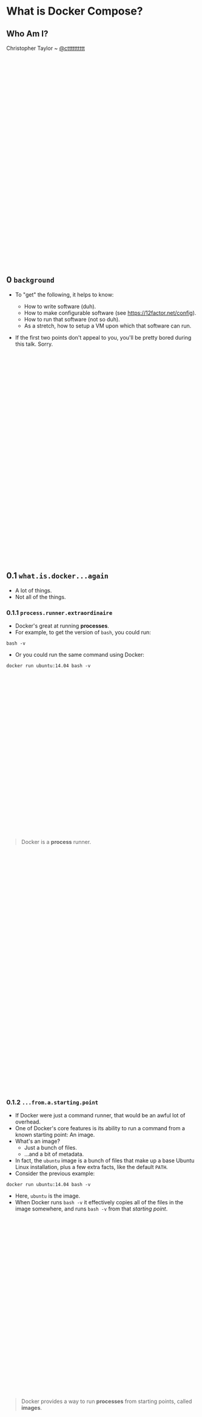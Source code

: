 # What is Docker Compose?

## Who Am I?

Christopher Taylor 
~ [@ctttttttttt](https://twitter.com/ctttttttttt)

```








































```

## 0 `background`

- To "get" the following, it helps to know:
  - How to write software (duh).
  - How to make configurable software (see https://12factor.net/config).
  - How to run that software (not so duh).
  - As a stretch, how to setup a VM upon which that software can run.

- If the first two points don't appeal to you, you'll be pretty bored during this talk.  Sorry.

```








































```
## 0.1 `what.is.docker...again`

- A lot of things.
- Not all of the things.


### 0.1.1 `process.runner.extraordinaire`

- Docker's great at running **processes**.
- For example, to get the version of `bash`, you could run:

```
bash -v
```

- Or you could run the same command using Docker:

```
docker run ubuntu:14.04 bash -v
```
```































```

> Docker is a **process** runner.

```














































```

### 0.1.2 `...from.a.starting.point`

- If Docker were just a command runner, that would be an awful lot of overhead.
- One of Docker's core features is its ability to run a command from a known starting point: An image.
- What's an image?
  - Just a bunch of files.
  - ...and a bit of metadata.
- In fact, the `ubuntu` image is a bunch of files that make up a base Ubuntu Linux installation, plus a few extra facts, like the default `PATH`.
- Consider the previous example:

```
docker run ubuntu:14.04 bash -v
```

- Here, `ubuntu` is the image.
- When Docker runs `bash -v` it effectively copies all of the files in the image somewhere, and runs `bash -v` from that _starting point_.

```


































```
> Docker provides a way to run **processes** from starting points, called **images**.


```













































```

### 0.1.3 `...with.isolation`

- Docker is, at its core, a simplified interface to a bunch of features in Linux, called [Linux Containers](https://linuxcontainers.org), or LXC.
- The part of the LXC infrastructure that we exercised just now is actually quite old and pre-dates the container movement on Linux by at least few decades:
- `chroot` - Allows you to lock a process to a sub-tree of `/`.
- Effectively set `/` for a process and its children.
- Docker employs many other features of LXC to provide isolation of the filesystem, as well as other subsystems:
  - Network sockets
  - Users
  - Groups
  - SE-Linux-style rights
  - Logging
- ...pretty much everything except for the kernel:  There's only one kernel.

```










































```

> Docker provides a way to run **processes** from starting points, called **images** in isolated zones of execution called **containers**.


```













































```

### 0.1.4 `docker.is.fast`

- Above, I mentioned that Docker sets up containers where processes run.
- Specifically, the starting point for a container is a copy of a bunch of files that make up an OS.
- _Copying a bunch of files_ is a slow operation.
- Docker employs a trick in the form of a special filesystem, a **union filesystem** to make this instantaneous.
- A `unionfs` is a bunch of filesystems, layered.

- Consider the complicated diagram below.
  - The process on the right is **bound to** the container.  Anything it does is isolated, including file writes.
  - The isolated filesystem in a Docker container is layered.
  - The bottom layer is a reference to an image.
  - New files are simply written to the topmost layer.
  - Modified files are **copied** to the topmost layer.
  - Modifying a file twice just modifies it again in the top-layer.
  - aka: Copy-on-write.
  - Reads happen by trying the layers from top to bottom.

```
.----------------------.
| container:           |<---------.
|    name: fancy_pansy |          | bound to
|                      |          |
| isolated disk:       |       .--|-------------------------.
|                      |       |                            |
|  .-----------------. |       |  process: /usr/bin/bash    |
|  | new layer   <----<writes>---          ^                |
|  |                 | |       '-----------|----------------'
|  |                 | |                <reads>
|  |            ---------------------------|
|  |    |            | |                   |
|  .----|------------. |                   |
|       |              |                   |
'-------|--------------'                   |
        |                                  |
 <next layer below>                        |
        |                                  |
.-------|--------------.                   |
|  .----|------------. |                   |
|  |    v            | |                   |
|  | image:          | |                <reads>
|  |   ubuntu:14.04  | |                   |
|  |                 | |                   |
|  |            ---------------------------'
|  |  /usr/bin/bash  | |  
|  |  tonnes of files| |  
|  |                 | |  
|  '-----------------' |  
'----------------------'  
```

- Now, let's add another container:  Notice that multiple **isolated filesystems** can point to a single image.


```
.----------------------.
| container:           |<---------.
|    name: fancy_pansy |          | bound to
|                      |          |
| isolated disk:       |       .--|-------------------------.
|                      |       |                            |
|  .-----------------. |       |  process: /usr/bin/bash    |
|  | new layer   <----<writes>---          ^                |
|  |                 | |       '-----------|----------------'
|  |                 | |                <reads>
|  |            ---------------------------|
|  |    |            | |                   |
|  .----|------------. |                   |
|       |              |                   |
'-------|--------------'                   |
        |                                  |
 <next layer below>                        |
        |                                  |
.-------|--------------.                   |
|  .----|------------. |                   |
|  |    v            | |                   |
|  | image:          | |                <reads>
|  |   ubuntu:14.04  | |                   |
|  |                 | |                   |
|  |            ---------------------------'
|  |  /usr/bin/bash  | |  
|  |  tonnes of files| |  
|  |^   ^            | |  
|  '|---|------------' |  
'---|---|--------------'  
    |   |
    |   |
    | <next layer above>
    |   |
    |	| .----------------------.
    |	| | container:           |<---------.
    |	| |  name: footsy_wootsy |          | bound to
    |	| |                      |          |
    |	| | isolated disk:       |       .--|-------------------------.
    |	| |                      |       |                            |
    |	| |  .-----------------. |       |  process: /usr/bin/bash    |
    |	| |  |             <----<writes>---          ^                |
    |	| |  |                 | |       '-----------|----------------'
    |	| |  | new layer       | |                   |
    |	'--------              | |                <reads>
    |	  |  |                 | |                   |
    |	  |  |            ---------------------------|
    |	  |  |                 | |                   |
    |	  |  '-----------------' |                   |
    |	  |                      |                   |
    |	  '----------------------'                   |
    |                                             <reads>
    |                                                |
    '------------------------------------------------'
```

```











































```

> Docker provides a way to run **processes** from starting points, called **images** in isolated zones of execution called **containers**.  Containers each have an isolated filesystem created by merging an image directory and an empty directory using a **union fs**.

```















































```

## 0.1.5 `starting.point.saver`

- Docker will always run commands in an environment that starts from _the given image_.

```
$ docker run ubuntu:14.04 touch /tmp/newfile
$ docker run ubuntu:14.04 ls -l /tmp/newfile
ls: cannot access /tmp/newfile: No such file or directory
```

- To make a new starting point, run `docker commit`:

```
$ docker run ubuntu:14.04 touch /tmp/newfile
$ docker ps -l
CONTAINER ID ...
b929e7eb9bf5 ...
$ docker commit b929
sha256:8993124434b105f661d4700d010bd815ae570665d0306a09dd150aeac90b6f96
$ docker run 8993 ls -l /tmp/newfile
-rw-r--r-- 1 root root 0 Sep 15 01:29 /tmp/newfile
```
```












































```
> Docker provides a way to run **processes** from starting points, called **images** in isolated zones of execution called **containers**.  Containers each have an isolated filesystem created by merging an image directory and an empty directory using a **union fs**.  New images can be created by **committing** containers.

```



































```

## 0.1.6 `starting.point.builder`

- Creating images in this way is slow and tedious.
- Docker provides an image builder, `docker build`.
- `docker build`'s pretty simple:  It reads a file full of directives.
- Outside of a few exceptions, after each directive, the builder will _commit_ a new image and remove the container that led to it.
- When all of the directives are done, you got your final image.

```
# Create a Dockerfile:
cat > Dockerfile <<DOCKERFILE
FROM ubuntu:14.04
RUN touch /tmp/newfile
DOCKERFILE

# Build the Dockerfile:
docker build -t cttttt/result .

# Run a container from your new image:
docker run cttttt/result ls -l /tmp/newfile
```
```


























































```


> Docker provides a way to run **processes** from starting points, called **images** in isolated zones of execution called **containers**.  Containers each have an isolated filesystem created by merging an image directory and an empty directory using a **union fs**.  New images can be created by **committing** containers.  A **docker build** is an automated sequence of container creations and commits that also results in a new image.


```








































```

## 0.1.7 `network.isolation`

- Containers have a full set of free ports to listen on.
- Within a container, only one process can listen on any given port, say `8080`.
- However, a process in another container can simultaneously listen on the same numbered port...they're in different containers.
- This is handy:  For example, we could listen on port `8080` in **every container** if we want to.

```
# Create a Dockerfile:
cat > Dockerfile <<DOCKERFILE
FROM ubuntu:14.04
RUN apt-get update && apt-get install -y netcat
DOCKERFILE

# Build the Dockerfile:
docker build -t cttttt/netcat .

# Run a container from your new image:
docker run -d cttttt/netcat nc -l 8080
docker run -d cttttt/netcat nc -l 8080
```

- To have Docker tunnel traffic from a port on the host to a port in a container, use `-pHOST_PORT:CONTAINER_PORT`.

In one terminal, run:
  
```
docker run -ti -p 30303:8080 cttttt/netcat nc -l 8080
``` 

And in another, run:
  
```
nc localhost 30303
```

```














































```

> Docker provides a way to run **processes** from starting points, called **images** in isolated zones of execution called **containers**.  Containers each have **network and filesystem** isolation.  The isolated filesystem is created by merging an image directory and an empty directory using a **union fs**.  New images can be created by **committing** containers.  A **docker build** is an automated sequence of container creations and commits that also results in a new image.

```




























































```  

## 0.1.8 `isolated.network`

- Above, we set up routing allowing us to connect to a container from the host.
- Container-to-contain communication is also allowed.
- A year ago, this was sort of hacky (unidirectional links), but now you can create *virtual networks*.

To create a network, run `docker network`:

```
docker network create demo
```

Then you can run a server:

```
docker rm -f ncserver
docker run --network=demo --name=server -t cttttt/netcat nc -l 8080
```

...and in another terminal, run a client:

```
docker run --network=demo -ti -p 8080 cttttt/netcat nc server 8080
```

```

























































```

# 0.1.9 `volumes`

- Everything written by processes in a container goes to the top layer.
- Almost everything.
- Volumes are a way to mount another regular filesystem over a part of the container's *unionfs* filesystem.
- Volumes survive container death.
- They're therefore handy to store the persistent data from a database.
- This *regular filesystem* could be any directory on the host or a managed filesystem called a *named volume*.

```



















































```

# 0.1.10 `volumes.from.a.host.dir`

- For example, to mount a directory from the host within a container:

```
# Mount a directory from the host in a container, and run a few commands
$ docker run -v $PWD/vol:/tmp/vol ubuntu:14.04 bash -xc 'ls -l /tmp/vol/newfile; touch /tmp/vol/newfile'
+ ls -l /tmp/vol/newfile
ls: cannot access /tmp/vol/newfile: No such file or directory
+ touch /tmp/vol/newfile

# This time, `newfile` from the previous run gets picked up
$ docker run -v $PWD/vol:/tmp/vol ubuntu:14.04 bash -xc 'ls -l /tmp/vol/newfile; touch /tmp/vol/newfile'
+ ls -l /tmp/vol/newfile
-rw-r--r-- 1 root root 0 Sep 15 12:07 /tmp/vol/newfile
+ touch /tmp/vol/newfile

# Because the volume is actually a filesystem on the host
$ find vol
vol
vol/newfile
```

# 0.1.11 `named.volumes`

- To create a named volume, just use the `docker volume` command:

```
# First create a docker managed volume
$ docker volume create --name demo
demo

# Then mount it somewhere
$ docker run -v demo:/tmp/vol ubuntu:14.04 bash -xc 'ls -l /tmp/vol/newfile; touch /tmp/vol/newfile'
+ ls -l /tmp/vol/newfile
ls: cannot access /tmp/vol/newfile: No such file or directory
+ touch /tmp/vol/newfile

# This time, `newfile` from the previous run gets picked up
$ docker run -v demo:/tmp/vol ubuntu:14.04 bash -xc 'ls -l /tmp/vol/newfile; touch /tmp/vol/newfile'
+ ls -l /tmp/vol/newfile
-rw-r--r-- 1 root root 0 Sep 15 12:10 /tmp/vol/newfile
+ touch /tmp/vol/newfile

# But now, in order to inspect the volume, we need to use a container.
$ docker run -v demo:/tmp/vol ubuntu:14.04 ls -l /tmp/vol/newfile
-rw-r--r-- 1 root root 0 Sep 15 12:10 /tmp/vol/newfile
```


# 0.1.12 `backing.up.volumes`

- Backing up a volume is pretty straightforward.

- You got two options:

  - Back up the actual filesystem.

  - Use the the application that created the volume data to dump its data.

- Here's how the first option works:

$ docker run -v demo:/tmp/vol ubuntu:14.04 tar -C /tmp/vol -c . > backup.tar
$ tar -tf backup.tar
./
./newfile

- The second option is application specific, but, for example, you could do a live backup of an SQL DB by doing an `sql dump` and saving the output on the host.

```




































```


> Docker provides a way to run **processes** from starting points, called **images** in isolated zones of execution called **containers**.  Containers each have **network and filesystem** isolation.  The isolated filesystem is created by merging an image directory and an empty directory using a **union fs**.  New images can be created by **committing** containers.  A **docker build** is an automated sequence of container creations and commits that also results in a new image.  By default, all writes go to the top layer of the union filesystem, but subtrees can be exempted by mounting a **volume** over a directory.  The backing storage for a volume can be **managed by docker** or an arbitrary directory on the host.


```






























































```


# 0.1.13 `summary`

> * Docker provides a way to run **processes** from starting points, called **images** in isolated zones of execution called **containers**.  
> * Containers each have **network and filesystem** isolation.  
> * The isolated filesystem is created by merging an image directory and an empty directory using a **union fs**.  
> * New images can be created by **committing** containers.  
> * A **docker build** is an automated sequence of container creations and commits that also results in a new image.  
> * Docker also allows the creation of **virtual networks**.  Containers bound to a virtual network each have a hostname corresponding to the container name and can communicate freely.
> * By default, all writes go to the top layer of the union filesystem. 
> * Subtrees of the filesystem can be exempted from the above default by mounting a **volume** over any contained directory.  
> * The backing storage for a volume can be **managed by docker** or an arbitrary directory on the host.

```










































```

## 1 `simple.apps`

Let's take a diversion from all this Docker stuff.

> _Chris: Change branches to "simple.apps"_

- Let's have a look at these three simple apps:
  - **Tweet API**, an app that produces data: `/api/tweet`.
  - **Tweet UI**, an app that consumes that data and renders it as a beautiful webpage: `/tweet.html`.
  - **Tweet Text UI** An app that consumes that data and renders it as plain text `/tweet.txt`.

```





















































```

## 2.1 `running.the.api`

To configure the Tweet API:

- Install `node` and `npm` ... somehow.
- Create [a new Twitter app](https://apps.twitter.com/).
- From the app dashboard, click on the _Keys and Access Tokens_ tab and click on the button to _Generate Access Tokens_.
- Run the following commands, taking the values from the app dashboard:

```
export CONSUMER_KEY=...
export CONSUMER_SECRET=...
export TOKEN=...
export TOKEN_SECRET=...
export PORT=8080
```

To run it:

```
cd tweet-api
npm install
node .
```

To try it out:

```
curl http://localhost:8080/api/tweet | json_pp
```

```
















































```

## 2.2 `running.the.tweet.text.ui`

To configure the tweet text UI, **in a new terminal**, run:

```
export TWEET_API_URL=http://localhost:8080/api/tweet
export PORT=8081
```

To run it:

```
cd tweet-text-ui
npm install
node .
```

To try it out:

```
curl http://localhost:8081/tweet.txt
```

```












































```

## 2.3 `running.the.tweet.ui`

To configure, and run the tweet UI, **in yet another new terminal**, run:

```
export TWEET_API_URL=http://localhost:8080/api/tweet
export PORT=8082
cd tweet-ui
npm install
node .
```

To test, browse to http://localhost:8082/tweet.html.

Cool, eh?

```

































```

## 3 `run.them.in.docker`

> _Chris: Change branches to "use.docker"_

- Running the apps above was a bit of a task.  It required:
  - Reserving ports.
  - Multiple windows.
  - Setting environment variables here (API url) based on values there (port number of the API).
- But we have Docker.

> _Chris: Show folks those new Dockerfiles_

> _Chris: Show folks the `run` script_

This script is difficult to maintain:  It mixes data and code.

```








































```

## 4 `describe.the.topology`

> _Chris: Change branches to "describe.the.topology"_

- Remember that script, `run`?
- It describes a topology, but with code.
- Let's pull the data out.

See `docker-compose.yml`.

- What if there was a way to harness the information in this file to perform the actions from `run`?

```











































```

## 5 `docker.compose`

- With `docker-compose`, this data file is all you need.
- To build images:

```
docker-compose build
```

- To start all of the services:

```
docker-compose up
``` 

- To start services in the background:

```
docker-compose up -d
```

```























































```


## 6 `add.a.load.balancer`

> _Chris: Checkout "add.a.load.balancer"_

- Notes:
  - New container, `nginx`.
  - See the `nginx.conf`:  Notice domain names.

```




















































```
## 7 `thats.really.it`

- That's really all there is to it.
- `docker-compose` makes it a little easier to describe a topology.
- Armed with this data, `docker-compose` does all the work!




```



















































```

## 8 `tbd?`

- Adding a db.
- Scaling up services; a few problems.
- Service discovery: `consul`.
- Nginx hacks to force DNS lookups.
- Scaling up services...is super cool.





vim:expandtab:shiftwidth=2:softtabstop=2
